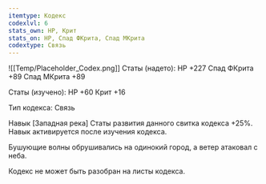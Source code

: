 ```yaml
---
itemtype: Кодекс
codexlvl: 6
stats_own: HP, Крит
stats_on: HP, Спад ФКрита, Спад МКрита 
codextype: Связь
---
```

![[Temp/Placeholder_Codex.png]]
Статы (надето):
HP +227
Спад ФКрита +89
Спад МКрита +89

Статы (изучено):
HP +60
Крит +16

Тип кодекса: Связь


Навык
[Западная река] Статы развития данного свитка кодекса +25%. Навык активируется после изучения кодекса.

Бушующие волны обрушивались на одинокий город, а ветер атаковал с неба.

Кодекс не может быть разобран на листы кодекса.
